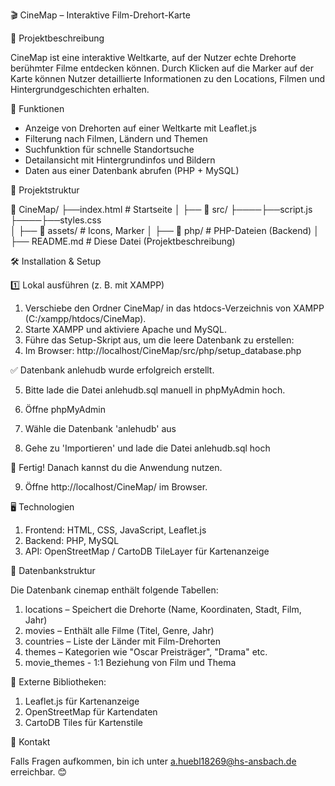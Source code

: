 🎬 CineMap – Interaktive Film-Drehort-Karte

📌 Projektbeschreibung

CineMap ist eine interaktive Weltkarte, auf der Nutzer echte Drehorte berühmter Filme entdecken können. Durch Klicken auf die Marker auf der Karte können Nutzer detaillierte Informationen zu den Locations, Filmen und Hintergrundgeschichten erhalten.



🚀 Funktionen

- Anzeige von Drehorten auf einer Weltkarte mit Leaflet.js
- Filterung nach Filmen, Ländern und Themen
- Suchfunktion für schnelle Standortsuche
- Detailansicht mit Hintergrundinfos und Bildern
- Daten aus einer Datenbank abrufen (PHP + MySQL)


📂 Projektstruktur

📂 CineMap/
 ├──index.html      # Startseite
 │ 
 ├── 📂 src/ 
 ├────├──script.js
 ├────├──styles.css           
 │    ├── 📂 assets/      # Icons, Marker
 │    ├── 📂 php/         # PHP-Dateien (Backend)
 │
 ├── README.md            # Diese Datei (Projektbeschreibung)



🛠 Installation & Setup

1️⃣ Lokal ausführen (z. B. mit XAMPP)


1. Verschiebe den Ordner CineMap/ in das htdocs-Verzeichnis von XAMPP (C:/xampp/htdocs/CineMap).
2. Starte XAMPP und aktiviere Apache und MySQL.
3. Führe das Setup-Skript aus, um die leere Datenbank zu erstellen:
4. Im Browser: http://localhost/CineMap/src/php/setup_database.php

✅ Datenbank anlehudb wurde erfolgreich erstellt.

5. Bitte lade die Datei anlehudb.sql manuell in phpMyAdmin hoch.

6. Öffne phpMyAdmin

7. Wähle die Datenbank 'anlehudb' aus

8. Gehe zu 'Importieren' und lade die Datei anlehudb.sql hoch

🎉 Fertig! Danach kannst du die Anwendung nutzen.

9. Öffne http://localhost/CineMap/ im Browser.


🖥️ Technologien

1. Frontend: HTML, CSS, JavaScript, Leaflet.js
2. Backend: PHP, MySQL
3. API: OpenStreetMap / CartoDB TileLayer für Kartenanzeige


🔄 Datenbankstruktur

Die Datenbank cinemap enthält folgende Tabellen:

1. locations – Speichert die Drehorte (Name, Koordinaten, Stadt, Film, Jahr)
2. movies – Enthält alle Filme (Titel, Genre, Jahr)
3. countries – Liste der Länder mit Film-Drehorten
4. themes – Kategorien wie "Oscar Preisträger", "Drama" etc.
5. movie_themes - 1:1 Beziehung von Film und Thema

🔗 Externe Bibliotheken:

1. Leaflet.js für Kartenanzeige
2. OpenStreetMap für Kartendaten
3. CartoDB Tiles für Kartenstile


📧 Kontakt

Falls Fragen aufkommen, bin ich unter a.huebl18269@hs-ansbach.de erreichbar. 😊



